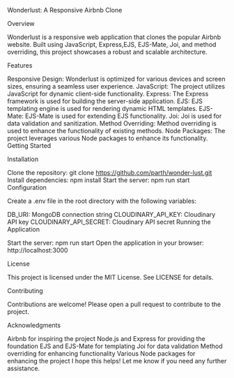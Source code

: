 Wonderlust: A Responsive Airbnb Clone

Overview

Wonderlust is a responsive web application that clones the popular Airbnb website. Built using JavaScript, Express,EJS, EJS-Mate, Joi, and method overriding, this project showcases a robust and scalable architecture.

Features

Responsive Design: Wonderlust is optimized for various devices and screen sizes, ensuring a seamless user experience.
JavaScript: The project utilizes JavaScript for dynamic client-side functionality.
Express: The Express framework is used for building the server-side application.
EJS: EJS templating engine is used for rendering dynamic HTML templates.
EJS-Mate: EJS-Mate is used for extending EJS functionality.
Joi: Joi is used for data validation and sanitization.
Method Overriding: Method overriding is used to enhance the functionality of existing methods.
Node Packages: The project leverages various Node packages to enhance its functionality.
Getting Started

Installation

Clone the repository: git clone https://github.com/parth/wonder-lust.git
Install dependencies: npm install
Start the server: npm run start
Configuration

Create a .env file in the root directory with the following variables:

DB_URI: MongoDB connection string
CLOUDINARY_API_KEY: Cloudinary API key
CLOUDINARY_API_SECRET: Cloudinary API secret
Running the Application

Start the server: npm run start
Open the application in your browser: http://localhost:3000

License

This project is licensed under the MIT License. See LICENSE for details.

Contributing

Contributions are welcome! Please open a pull request to contribute to the project.

Acknowledgments

Airbnb for inspiring the project
Node.js and Express for providing the foundation
EJS and EJS-Mate for templating
Joi for data validation
Method overriding for enhancing functionality
Various Node packages for enhancing the project
I hope this helps! Let me know if you need any further assistance.
